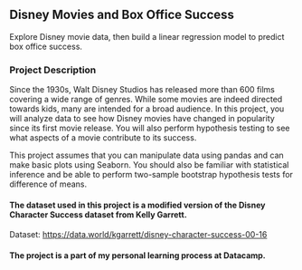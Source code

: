 ## Disney Movies and Box Office Success

Explore Disney movie data, then build a linear regression model to predict box office success.

### Project Description
Since the 1930s, Walt Disney Studios has released more than 600 films covering a wide range of genres. While some movies are indeed directed towards kids, many are intended for a broad audience. In this project, you will analyze data to see how Disney movies have changed in popularity since its first movie release. You will also perform hypothesis testing to see what aspects of a movie contribute to its success.

This project assumes that you can manipulate data using pandas and can make basic plots using Seaborn. You should also be familiar with statistical inference and be able to perform two-sample bootstrap hypothesis tests for difference of means.

#### The dataset used in this project is a modified version of the Disney Character Success dataset from Kelly Garrett.
Dataset: https://data.world/kgarrett/disney-character-success-00-16

#### The project is a part of my personal learning process at Datacamp.
